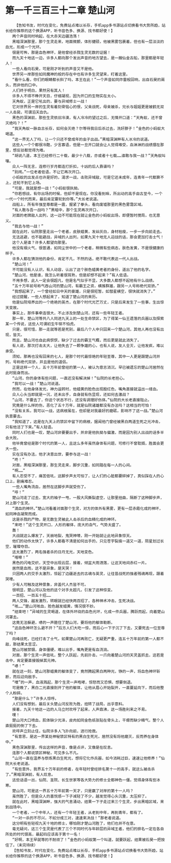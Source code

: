 # 第一千三百三十二章 楚山河
        【告知书友，时代在变化，免费站点难以长存，手机app多书源站点切换看书大势所趋，站长给你推荐的这个换源APP，听书音色多、换源、找书都好使！】
       两个声音同时响起，在大赤天边疆浩荡！
       黑暗深渊那里，那个生灵走来，地面微颤，体形健硕，他被黑雾包裹着，但也有一层淡淡的血光，形成一个光环。
       很是可怖，那是血色神环，是他曾经杀戮生灵无数的证据！
       而九天十地这一边，许多人都向那个发出声音的地方望去，是一艘仙金古船，那里都是年轻人！
       一些人看向石昊，可是刚才听到的声音又不是他。
       世界另一岸那些如同魔神的般的存在中也有许多生灵望来，盯着这里。
       “看什么看，你们的眼睛都长斜了吗，本王在此！”一个声音如同炸雷般回响，出自石昊的肩头，而非他的口中。
       人们终于明白，果然另有其人！
       许多人不得不睁开天目，仔细凝视，因为开口的生物实在太小。
       天角蚁，正是它吼出的，要与异域修士一战！
       它对世界另一岸的生灵有着刻骨铭心的恨，父亲战死，母亲被杀，兄长与姐姐更是被鹤无双一人击毙，可谓滔天血仇。
       黑色的深渊前，那些生灵依旧冷漠，有人冷冷的望过之后，无情开口道：“天角蚁，还不曾灭绝吗？！”
       “我天角蚁一脉自古长存，如何会灭绝？尔等待我日后杀过去，洗好脖子！”金色的小蚂蚁大喝道。
       “这一界无人了吗，让一个只还不曾成年的虫子出战。”黑暗深渊畔有人冰冷的说道。
       这些人一个个都很冷酷，少言寡语，但是一旦开口就会让人觉得难受，血淋淋的战绩摆在那里，想反驳都觉得为难。
       “胡说八道，本王已经修行二十载，最少十八载，亦或者十七载……谁敢与我一战？”天角蚁叫嚷。
       众人一阵无言，连修行岁月都连打折扣，十凶的后人靠谱吗？
       “别闹。”一位老者低语，不让它再次开口。
       小蚂蚁的出发点也许是好的，渴求一战，击败异域敌，可是它还未成年，连青年一代都算不上，还轮不到它上场。
       “可是，我就是想一战！”小蚂蚁很执拗。
       “你若想战，有你出场的时候，但却不是现在。你没看到嘛，所出动的高手由古至今，一个一代一个时代而来，最后肯定要轮到你等。”大长老说道。
       战船上，所有年强至尊都是一震，握紧了拳头，看向废墟那里的黑色雾霭区域。
       “有人敢与吾一战吗？”黑暗中，那个生灵再次开口，
       对面的老牌敌人出列，这一边不可能现在就让金色的小蚂蚁出场，即便暂时搅局，也无意义。
       “我去与他一战！”
       就在此时，仙院那里走出一个老者，皮肤蜡黄，发丝灰白，身材枯瘦，一步一步向前走去。
       无法逃避，也不能避战，异域的人出列，如果九天十地无人迎战的话，那会更加打击士气！
       这个人是谁？许多人都望向那里。
       他没有烟火气，很普通，如同尘世中的一个老者，稍微有些病态，肤色发黄，不是很健康的样子。
       许多人都在猜测他的身份，肯定不凡，不然的话，绝不敢代表这一代人出战。
       “楚山河！”
       不可能没有人认识，有人动容，认出了这个肤色蜡黄老者的身份，道出了他的名字。
       “楚山河，他是谁，我怎么听着很耳熟，但是却想不起来？”有人低语。
       不用多想，此人一定会很超凡，但是名气似乎不显，大多数人都想不起他有什么战绩。
       “五十万年前号称气吞山河的楚山河，有霸王之资，横推群雄，跟另一人号称绝代双骄。”
       “我想起来了，一个曾经如日中天的豪雄，只是很短暂，如彗星横空，很快就消失了。”
       经过提醒，一些人想起来了，知道了楚山河的来历。
       他是仙院培养出的一个绝艳的英杰，在那个时代光芒万丈，只是后来发生了一些事，生出惊天变故。
       事实上，那件事牵连很大，不止涉及到楚山河，还有一些年轻王者。
       那一年，楚山河等共八人同进九天上的一处生命禁区，为了得某一仙王遗落的兵器以及探索某一个传说，这些人可谓初生牛犊不怕虎。
       只是，很可惜，那一走就等若是死别，最后八个人中只回来一个楚山河，其他人再也没有出现，皆灭。
       而且，楚山河也自此病恹恹，缺少了过去的霸王气概，而后更是就此消失了。
       有人说，那次打击太大，让他失去了一颗争雄的心，也有人说，友人全灭，让他发疯，难以承受。
       须知，那再也没有回来的七人，是那个时代最惊艳的年轻至尊，其中一人更是跟楚山河并列，号称绝代双骄，并且是他的道侣。
       正是这样一个人，五十万年前曾经的第一人，被认为意志消沉，早已被遗忘的楚山河居然在此时挺身而出。
       “山河，你的身体有些问题，一直还没有解决掉！”仙院的长老担心。
       “我可以一战！”楚山河说道。
       然而，在他身体发光，神力运转时，他蜡黄的脸色出现殷红色，嘴角直接就溢出一缕血。
       众人心头当即就是一沉，还未出手，自身就有伤显现，还如何去激战？
       “山河，不要去了，你这个状态不行，还没有调理好伤体。”仙院的大长老直接阻止。
       究竟是什么样的伤，恶化了五十万年，就是仙院诸雄都没有办法吗？这相当的可怕！
       “没有关系，我可以一战，这病根虽在，但却是对我最好的磨砺，影响不了这一战。”楚山河执意要去。
       “我知道了，这是在九天上的禁区中留下的病根，据闻他门曾经被黑白两道生死之光冲击，只有他活了下来。”有人轻语。
       同时人们也是一叹，楚山河非要要出手，并非是他执拗与偏激，而是因为别人出战的话多半会大败。
       他毕竟曾经是那个时代的第一人，且这么多年虽然身体有问题，可修行不曾耽搁，胜面会更大一些。
       实在没有办法，他才决意出世，要参与这一战！
       “咚！”
       对面，黑暗深渊那里，那生灵走来，脚步沉重，如同踏在每一人的心间。
       “啊……”
       有人忍受不了，痛苦低吼，这脚步声太可怕了，让人们的心脏都要碎掉了，真似踩在人的心口上，剧痛难忍。
       一些人嘴角流血，居然在这脚步声就受伤了。
       “呼！”
       楚山河走了过去，宽大的袖子一甩，一股大风撕裂虚空，让那里扭曲，隔断了这种脚步声，对上那个生灵。
       “滴血的神环。”楚山河看着对面那个生灵，对方的体外有黑雾，更有一层赤霞化成的神环，如同神血凝聚而成。
       这是杀戮的产物，是无数生灵被此人击杀后的血精化成的神环。
       “来吧！”这个生灵开口，人形的躯体，庞大的血气，气势太盛了。
       轰！
       大战就这么爆发了，天崩地裂，鬼哭神嚎，刚一开始就让此地异象惊天。
       他们的动作太快了，许多人都看不清是如何出手的，只见苍宇裂痕一道又一道，陨星划过长空，璀璨夺目。
       这太激烈了，两名强者杀的日月无光，天地变色。
       “喀嚓！”
       黑色的闪电交织，天空中出现云层，接着，倾盆大雨洒落，让这天地间赤红一片。
       居然是血雨，这不是异象，是天哭！
       只因两人的交手太激烈，惊起了边疆逝去的古魂与英灵，让往昔战死的强者残魂再现，跟着哭嚎。
       少有人可触及这种景象，非盖代人杰皆不可。
       很明显，楚山河以及他的这个对手太超凡，引发了这种惊变。
       一百招、一百五十招……
       两人交锋，越发激烈，转眼就已经快两百招了，各种神术冲击，生死决战。
       “咳……”楚山河咳血，脸色越发蜡黄，情况很不妙。
       “结束吧！”异域的生灵喝道，在体外环绕的血色光环，化成一件兵器，腾跃而起，向着楚山河罩去。
       这竟无法躲避，哧的一声箍住了楚山河，要将他的躯体勒断。
       “这血色神环怎么避不开？”后方人们大吃一惊，而后心一下子沉了下去，又要死去一位至尊了吗？
       向峰战死，已经打击了士气，如果楚山河再败亡，无疑更严重，连五十万年前的第一人都不敌，那结果太苦涩。
       楚山河被禁锢，身体僵硬，难以出手，嘴角更是有血流淌。
       对面，那个生灵一声低吼，整个人跃起，先前扑击，一爪向着楚山河的天灵盖抓去，这若是击中，肯定要直接毁掉其元神。
       “哧！”
       就在这一刻，楚山河那蜡黄的躯体变了，竟然腾起黑白两种光，铮的一声，将血色神环斩断，而后迎向敌手。
       “噗”的一声，血液溅起，那个生灵一声咆哮，惊怒而又恐惧，想要倒退。
       可是晚了，黑白二光直接剖开了他的躯体，让他从眉心开始裂开，一直蔓延向下，而后他整个人粉碎。
       “那是什么？”许多人惊呼。
       人们没有想到，最后关头楚山河反败为胜，扭转了战局，出乎意料。
       接着，九天十地这一边的人马立时欢呼了起来，人声鼎沸，这一场胜利来之不易。
       噗！
       楚山河大口喷血，肌体缺少光泽，皮肉如同金色纸张贴在骨头上，干瘪而缺少精气，整个人直挺挺的倒了下去。
       欢呼声立刻止住，仙院许多人飞扑向前，进行抢救。
       “有意思，是这一界某处神秘禁区特有的黑白生死光，居然没有将他磨灭，反而养在身体中。”
       黑色深渊那里，传出这样的声音，像是点评，又像是在叹息。
       连那个人都说禁区神秘，可见多么不凡。
       “山河一直在温养与祭炼黑白生死光，想将它化作兵器，如今消耗过巨，速速让他修养！”仙院大长老说道。
       “有些意外，我界五十万年前的修者，在年轻时曾经排名第十一的高手，就这么被击杀了。”黑暗深渊前，有人叹息。
       这些话语一出，仙院、圣院、长生世家等各大势力的修士全都神色一僵，觉得身体有些冰寒。
       楚山河，可是这一界五十万年前第一天才，只是赢了对岸的第十一人吗？
       虽然胜了，但是众人的喜悦感一下子减轻了不少，越发觉得心头沉重，太压抑了。
       就在此时，黑暗深渊畔，强大的气息涌动，结果一下子走过来三个生灵，步出黑暗区域，来到战场中。
       一个老者，一个中年人，还有一个年轻王者，从老到中年，再到青年，都有了。
       “一对一杀的不尽兴，不如分成三对，速速来决战！”那老者说道。
       这分明有些轻视九天十地的修士，哪怕刚才楚山河胜了，他们也并不在意。
       毫无疑问，这三个生灵是代表了三个不同时代与年龄层的异域王者，他们的排名一定在各自所处的时代很高，最起码应该高于第十一名！
       “好啊，本王早就等的不耐烦了！”金色的小蚂蚁第一个叫道，就要跃起，结果被石昊一把按住了。（未完待续）
       【告知书友，时代在变化，免费站点难以长存，手机app多书源站点切换看书大势所趋，站长给你推荐的这个换源APP，听书音色多、换源、找书都好使！】